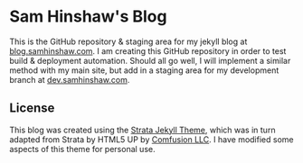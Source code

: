 # Sam Hinshaw's Blog

This is the GitHub repository & staging area for my jekyll blog at [blog.samhinshaw.com](https://blog.samhinshaw.com). I am creating this GitHub repository in order to test build & deployment automation. Should all go well, I will implement a similar method with my main site, but add in a staging area for my development branch at [dev.samhinshaw.com](https://dev.samhinshaw.com). 


## License

This blog was created using the [Strata Jekyll Theme](https://github.com/CloudCannon/Strata-Jekyll-Theme), which was in turn adapted from Strata by HTML5 UP by [Comfusion LLC](http://comfusionllc.com). I have modified some aspects of this theme for personal use.
